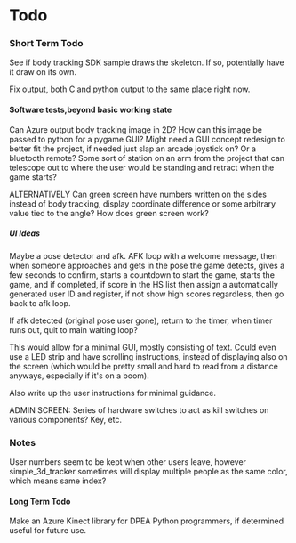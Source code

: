 # Todo #

### Short Term Todo ###
See if body tracking SDK sample draws the skeleton. If so, potentially have it draw on its own.

Fix output, both C and python output to the same place right now.

#### Software tests,beyond basic working state ####
Can Azure output body tracking image in 2D? How can this image be passed to python for a pygame GUI?
Might need a GUI concept redesign to better fit the project, if needed just slap an arcade joystick on? Or a bluetooth remote? Some sort of station on an arm from the project that can telescope out to where the user would be standing and retract when the game starts?

ALTERNATIVELY
Can green screen have numbers written on the sides instead of body tracking, display coordinate difference or some arbitrary value tied to the angle?
How does green screen work?

##### UI Ideas #####
Maybe a pose detector and afk. AFK loop with a welcome message, then when someone approaches and gets in the pose the game detects, gives a few seconds to confirm, starts a countdown to start the game, starts the game, and if completed, if score in the HS list then assign a automatically generated user ID and register, if not show high scores regardless, then go back to afk loop.

If afk detected (original pose user gone), return to the timer, when timer runs out, quit to main waiting loop?

This would allow for a minimal GUI, mostly consisting of text. Could even use a LED strip and have scrolling instructions, instead of displaying also on the screen (which would be pretty small and hard to read from a distance anyways, especially if it's on a boom).

Also write up the user instructions for minimal guidance.

ADMIN SCREEN: Series of hardware switches to act as kill switches on various components?  Key, etc.


### Notes ###
User numbers seem to be kept when other users leave, however simple_3d_tracker sometimes will display multiple people as the same color, which means same index?



#### Long Term Todo ####
Make an Azure Kinect library for DPEA Python programmers, if determined useful for future use.
